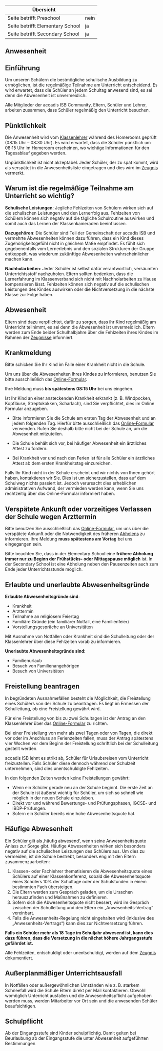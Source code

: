 | Übersicht | |
| --- | --- |
| Seite betrifft Preschool | nein |
| Seite betrifft Elementary School | ja |
| Seite betrifft Secondary School | ja |

## Anwesenheit 

## Einführung 

Um unseren Schülern die bestmögliche schulische Ausbildung zu ermöglichen, ist die regelmäßige Teilnahme am Unterricht entscheidend. Es wird erwartet, dass die Schüler an jedem Schultag anwesend sind, es sei denn die Abwesenheit ist unvermeidlich.

Alle Mitglieder der accadis ISB Community, Eltern, Schüler und Lehrer, arbeiten zusammen, dass Schüler regelmäßig den Unterricht besuchen.

## Pünktlichkeit 

Die Anwesenheit wird vom [Klassenlehrer](/ISB-Eltern-wiki/de/Klassenleitung_und_Fachlehrer) während des Homerooms geprüft (08:15 Uhr – 08:30 Uhr). Es wird erwartet, dass die Schüler pünktlich um 08:15 Uhr im Homeroom erscheinen, wo wichtige Informationen für den Tagesablauf gegeben werden.

Unpünktlichkeit ist nicht akzeptabel. Jeder Schüler, der zu spät kommt, wird als verspätet in die Anwesenheitsliste eingetragen und dies wird im [Zeugnis](/ISB-Eltern-wiki/de/Leistungsbewertung_und_Zeugnisse) vermerkt.

## Warum ist die regelmäßige Teilnahme am Unterricht so wichtig? 

**Schulische Leistungen**: Jegliche Fehlzeiten von Schülern wirken sich auf die schulischen Leistungen und den Lernerfolg aus. Fehlzeiten von Schülern können sich negativ auf die tägliche Schulroutine auswirken und somit auch das Lernen der Klassenkameraden beeinflussen.

**Dazugehören**: Die Schüler sind Teil der Gemeinschaft der accadis ISB und vermehrte Abwesenheiten können dazu führen, dass ein Kind dieses Zugehörigkeitsgefühl nicht in gleichem Maße empfindet. Es fühlt sich gegebenenfalls vom Lernerlebnis und den sozialen Strukturen der Gruppe entkoppelt, was wiederum zukünftige Abwesenheiten wahrscheinlicher machen kann.

**Nachholarbeiten**: Jeder Schüler ist selbst dafür verantwortlich, versäumten Unterrichtsstoff nachzuholen. Eltern sollten bedenken, dass die Lernerfahrung im Klassenverband sich nicht mit Nachholarbeiten zu Hause kompensieren lässt. Fehlzeiten können sich negativ auf die schulischen Leistungen des Kindes auswirken oder die Nichtversetzung in die nächste Klasse zur Folge haben.

## Abwesenheit 

Eltern sind dazu verpflichtet, dafür zu sorgen, dass ihr Kind regelmäßig am Unterricht teilnimmt, es sei denn die Abwesenheit ist unvermeidlich. Eltern werden zum Ende beider Schulhalbjahre über die Fehlzeiten ihres Kindes im Rahmen der [Zeugnisse](/ISB-Eltern-wiki/de/Leistungsbewertung_und_Zeugnisse) informiert.

## Krankmeldung 

Bitte schicken Sie Ihr Kind im Falle einer Krankheit nicht in die Schule.

Um uns über die Abwesenheiten Ihres Kindes zu informieren, benutzen Sie bitte ausschließlich das [Online-Formular](https://accadis.eu/schueler-abmelden).

Ihre Meldung muss **bis spätestens 08:15 Uhr** bei uns eingehen.

Ist Ihr Kind an einer ansteckenden Krankheit erkrankt (z. B. Windpocken, Kopfläuse, Streptokokken, Scharlach), sind Sie verpflichtet, dies im Online Formular anzugeben.

-   Bitte informieren Sie die Schule am ersten Tag der Abwesenheit und an jedem folgenden Tag. Hierfür bitte ausschließlich das [Online-Formular](https://accadis.eu/schueler-abmelden) verwenden. Rufen Sie deshalb bitte nicht bei der Schule an, um die Abwesenheit mitzuteilen.

-   Die Schule behält sich vor, bei häufiger Abwesenheit ein ärztliches Attest zu fordern.

-   Bei Krankheit vor und nach den Ferien ist für alle Schüler ein ärztliches Attest ab dem ersten Krankheitstag einzureichen.

Falls Ihr Kind nicht in der Schule erscheint und wir nichts von Ihnen gehört haben, kontaktieren wir Sie. Dies ist um sicherzustellen, dass auf dem Schulweg nichts passiert ist. Jedoch verursacht dies erheblichen administrativen Aufwand, der vermieden werden kann, wenn Sie uns rechtzeitig über das Online-Formular informiert haben.

## Verspätete Ankunft oder vorzeitiges Verlassen der Schule wegen Arzttermin 

Bitte benutzen Sie ausschließlich das [Online-Formular](https://accadis.eu/schueler-abmelden), um uns über die verspätete Ankunft oder die Notwendigkeit des früheren [Abholens](/ISB-Eltern-wiki/de/Bringen_und_Abholen) zu informieren. Ihre Meldung **muss spätestens am Vortag** bei uns eingegangen sein.

Bitte beachten Sie, dass in der Elementary School eine **frühere Abholung immer nur zu Beginn der Frühstücks- oder Mittagspause möglich** ist. In der Secondary School ist eine Abholung neben den Pausenzeiten auch zum Ende jeder Unterrichtsstunde möglich.

## Erlaubte und unerlaubte Abwesenheitsgründe 

**Erlaubte Abwesenheitsgründe sind**:

-   Krankheit
-   Arzttermin
-   Teilnahme an religiösem Feiertag
-   Familiäre Gründe (ein familiärer Notfall, eine Familienfeier)
-   Vorstellungsgespräche an Universitäten

Mit Ausnahme von Notfällen oder Krankheit sind die Schulleitung oder der Klassenlehrer über diese Fehlzeiten vorab zu informieren.

**Unerlaubte Abwesenheitsgründe sind**:

-   Familienurlaub
-   Besuch von Familienangehörigen
-   Besuch von Universitäten

## Freistellung beantragen 

In begründeten Ausnahmefällen besteht die Möglichkeit, die Freistellung eines Schülers von der Schule zu beantragen. Es liegt im Ermessen der Schulleitung, ob eine Freistellung gewährt wird.

Für eine Freistellung von bis zu zwei Schultagen ist der Antrag an den Klassenlehrer über das [Online-Formular](https://accadis.eu/schueler-abmelden) zu richten.

Bei einer Freistellung von mehr als zwei Tagen oder von Tagen, die direkt vor oder im Anschluss an Ferienzeiten fallen, muss der Antrag spätestens vier Wochen vor dem Beginn der Freistellung schriftlich bei der Schulleitung gestellt werden.

accadis ISB lehnt es strikt ab, Schüler für Urlaubsreisen vom Unterricht freizustellen. Falls Schüler diese dennoch während der Schulzeit unternehmen, sind dies unentschuldigte Fehlzeiten.

In den folgenden Zeiten werden keine Freistellungen gewährt:

-   Wenn ein Schüler gerade neu an der Schule beginnt. Die erste Zeit an der Schule ist äußerst wichtig für Schüler, um sich so schnell wie möglich in der neuen Schule einzuleben.
-   Direkt vor und während Bewertungs- und Prüfungsphasen, IGCSE- und IBDP-Prüfungen.
-   Sofern ein Schüler bereits eine hohe Abwesenheitsquote hat.

## Häufige Abwesenheit 

Ein Schüler gilt als ‚häufig abwesend‘, wenn seine Anwesenheitsquote Anlass zur Sorge gibt. Häufige Abwesenheiten wirken sich besonders negativ auf die schulischen Leistungen des Schülers aus. Um dies zu vermeiden, ist die Schule bestrebt, besonders eng mit den Eltern zusammenzuarbeiten:

1.  Klassen- oder Fachlehrer thematisieren die Abwesenheitsquote eines Schülers auf einer Klassenkonferenz, sobald die Abwesenheitsquote eines Schülers 10% der Schultage oder der Schulstunden in einem bestimmten Fach übersteigen.
2.  Die Eltern werden zum Gespräch geladen, um die Ursachen herauszufinden und Maßnahmen zu definieren.
3.  Sofern sich die Abwesenheitsquote nicht bessert, wird im Gespräch zwischen der Schulleitung und den Eltern ein „Anwesenheits-Vertrag“ vereinbart.
4.  Falls die Anwesenheits-Regelung nicht eingehalten wird (inklusive des „Anwesenheits-Vertrags“) kann dies zur Nichtversetzung führen.

**Falls ein Schüler mehr als 18 Tage im Schuljahr abwesend ist, kann dies dazu führen, dass die Versetzung in die nächst höhere Jahrgangsstufe gefährdet ist.**

Alle Fehlzeiten, entschuldigt oder unentschuldigt, werden auf dem [Zeugnis](/ISB-Eltern-wiki/de/Leistungsbewertung_und_Zeugnisse "Leistungsbewertung und Zeugnisse") dokumentiert.

## Außerplanmäßiger Unterrichtsausfall 

In Notfällen oder außergewöhnlichen Umständen wie z. B. starkem Schneefall wird die Schule Eltern direkt per Mail kontaktieren. Obwohl womöglich Unterricht ausfallen und die Anwesenheitspflicht aufgehoben werden muss, werden Mitarbeiter vor Ort sein und die anwesenden Schüler beaufsichtigen.

## Schulpflicht 

Ab der Eingangsstufe sind Kinder schulpflichtig. Damit gelten bei Beurlaubung ab der Eingangsstufe die unter Abwesenheit aufgeführten Bestimmungen.